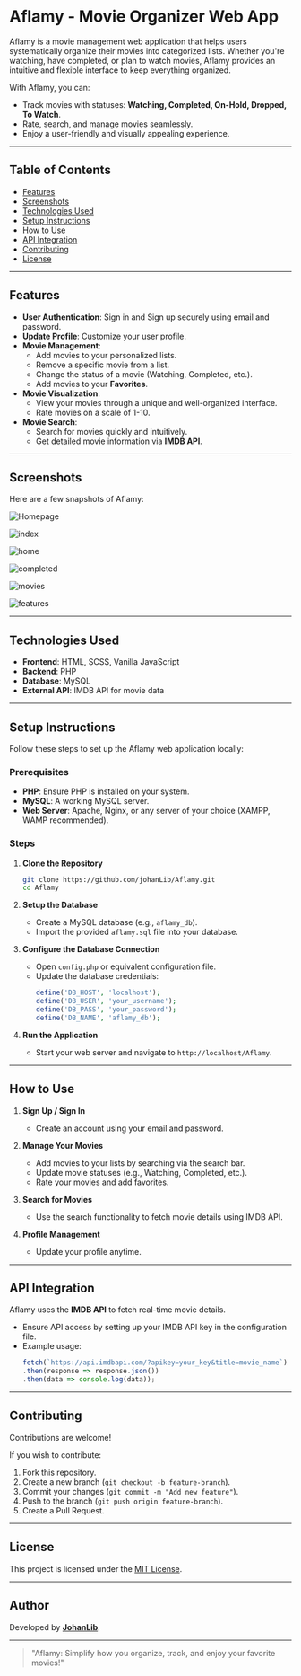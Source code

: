 
# Aflamy - Movie Organizer Web App

Aflamy is a movie management web application that helps users systematically organize their movies into categorized lists. Whether you're watching, have completed, or plan to watch movies, Aflamy provides an intuitive and flexible interface to keep everything organized.

With Aflamy, you can:

- Track movies with statuses: **Watching, Completed, On-Hold, Dropped, To Watch**.
- Rate, search, and manage movies seamlessly.
- Enjoy a user-friendly and visually appealing experience.

---

## Table of Contents

- [Features](#features)
- [Screenshots](#screenshots)
- [Technologies Used](#technologies-used)
- [Setup Instructions](#setup-instructions)
- [How to Use](#how-to-use)
- [API Integration](#api-integration)
- [Contributing](#contributing)
- [License](#license)

---

## Features

- **User Authentication**: Sign in and Sign up securely using email and password.
- **Update Profile**: Customize your user profile.
- **Movie Management**:
  - Add movies to your personalized lists.
  - Remove a specific movie from a list.
  - Change the status of a movie (Watching, Completed, etc.).
  - Add movies to your **Favorites**.
- **Movie Visualization**:
  - View your movies through a unique and well-organized interface.
  - Rate movies on a scale of 1-10.
- **Movie Search**:
  - Search for movies quickly and intuitively.
  - Get detailed movie information via **IMDB API**.

---

## Screenshots

Here are a few snapshots of Aflamy:

![Homepage](screenshots/aflamy.png)

![index](screenshots/index.jpg)

![home](screenshots/home.jpg)

![completed](screenshots/completed.jpg)

![movies](screenshots/movies.jpg)

![features](screenshots/features.jpg)

---

## Technologies Used

- **Frontend**: HTML, SCSS, Vanilla JavaScript
- **Backend**: PHP
- **Database**: MySQL
- **External API**: IMDB API for movie data

---

## Setup Instructions

Follow these steps to set up the Aflamy web application locally:

### Prerequisites

- **PHP**: Ensure PHP is installed on your system.
- **MySQL**: A working MySQL server.
- **Web Server**: Apache, Nginx, or any server of your choice (XAMPP, WAMP recommended).

### Steps

1. **Clone the Repository**

   ```bash
   git clone https://github.com/johanLib/Aflamy.git
   cd Aflamy
   ```

2. **Setup the Database**

   - Create a MySQL database (e.g., `aflamy_db`).
   - Import the provided `aflamy.sql` file into your database.

3. **Configure the Database Connection**

   - Open `config.php` or equivalent configuration file.
   - Update the database credentials:
     ```php
     define('DB_HOST', 'localhost');
     define('DB_USER', 'your_username');
     define('DB_PASS', 'your_password');
     define('DB_NAME', 'aflamy_db');
     ```

4. **Run the Application**

   - Start your web server and navigate to `http://localhost/Aflamy`.

---

## How to Use

1. **Sign Up / Sign In**

   - Create an account using your email and password.

2. **Manage Your Movies**

   - Add movies to your lists by searching via the search bar.
   - Update movie statuses (e.g., Watching, Completed, etc.).
   - Rate your movies and add favorites.

3. **Search for Movies**

   - Use the search functionality to fetch movie details using IMDB API.

4. **Profile Management**

   - Update your profile anytime.

---

## API Integration

Aflamy uses the **IMDB API** to fetch real-time movie details.

- Ensure API access by setting up your IMDB API key in the configuration file.
- Example usage:
  ```javascript
  fetch(`https://api.imdbapi.com/?apikey=your_key&title=movie_name`)
  .then(response => response.json())
  .then(data => console.log(data));
  ```

---

## Contributing

Contributions are welcome!

If you wish to contribute:

1. Fork this repository.
2. Create a new branch (`git checkout -b feature-branch`).
3. Commit your changes (`git commit -m "Add new feature"`).
4. Push to the branch (`git push origin feature-branch`).
5. Create a Pull Request.

---

## License

This project is licensed under the [MIT License](LICENSE).

---

## Author

Developed by **[JohanLib](https://github.com/johanLib)**.

---

> "Aflamy: Simplify how you organize, track, and enjoy your favorite movies!"
